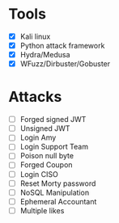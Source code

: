 # Tools
- [X] Kali linux 
- [X] Python attack framework
- [X] Hydra/Medusa  
- [X] WFuzz/Dirbuster/Gobuster

# Attacks
- [ ] Forged signed JWT
- [ ] Unsigned JWT
- [ ] Login Amy
- [ ] Login Support Team
- [ ] Poison null byte
- [ ] Forged Coupon
- [ ] Login CISO
- [ ] Reset Morty password
- [ ] NoSQL Manipulation
- [ ] Ephemeral Accountant
- [ ] Multiple likes
